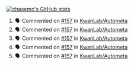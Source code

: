 [![chasemc's GitHub stats](https://github-readme-stats.vercel.app/api?username=chasemc)](https://github.com/anuraghazra/github-readme-stats)


<!--START_SECTION:activity-->
1. 🗣 Commented on [#157](https://github.com/KwanLab/Autometa/issues/157) in [KwanLab/Autometa](https://github.com/KwanLab/Autometa)
2. 🗣 Commented on [#157](https://github.com/KwanLab/Autometa/issues/157) in [KwanLab/Autometa](https://github.com/KwanLab/Autometa)
3. 🗣 Commented on [#157](https://github.com/KwanLab/Autometa/issues/157) in [KwanLab/Autometa](https://github.com/KwanLab/Autometa)
4. 🗣 Commented on [#157](https://github.com/KwanLab/Autometa/issues/157) in [KwanLab/Autometa](https://github.com/KwanLab/Autometa)
5. 🗣 Commented on [#157](https://github.com/KwanLab/Autometa/issues/157) in [KwanLab/Autometa](https://github.com/KwanLab/Autometa)
<!--END_SECTION:activity-->
